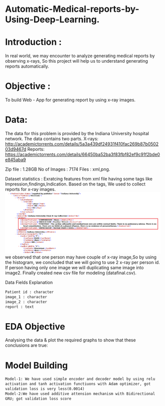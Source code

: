 # Automatic-Medical-reports-by-Using-Deep-Learning.
# Introduction :
In real world, we may encounter to analyze generating medical reports by observing x-rays, So this project will help us to understand generating reports automatically.

# Objective :
To build Web - App for generating report by using x-ray images.

# Data:
The data for this problem is provided by the Indiana University hospital network. The data contains two parts.
X-rays: http://academictorrents.com/details/5a3a439df24931f410fac269b87b050203d9467d
Reports: https://academictorrents.com/details/66450ba52ba3f83fbf82ef9c91f2bde0e845aba9

Zip file : 1.28GB
No of Images : 7174
Files : xml,png.

Dataset statistics :
Exratcing features from xml file having some tags like Impression,findings,Indication. Based on the tags, We used to collect reports for x-ray images.
<img src="https://github.com/akhilvydyula/Automatic-Medical-reports-by-Using-Deep-Learning./blob/main/1_ssDAFqny1fJXY15AuoufaA.png">
we observed that one person may have couple of x-ray image,So by using the histogram, we concluded that we will going to use 2 x-ray per person id.
If person having only one image we will duplicating same image into image2. 
Finally created new csv file for modeling (datafinal.csv).

Data Fields Explanation

    Patient id : character
    image_1 : character
    image_2 : character
    report : text
    
# EDA Objective
Analysing the data & plot the required graphs to show that these conclusions are true:


# Model Building
    Model-1: We have used simple encoder and decoder model by using relu activation and tanh activation functiuons with Adam optimizer, got validation loss is very less(0.0014)
    Model-2:We have used additive attension mechanism with Bidirectional GRU; got validation loss score 
    


    
